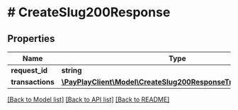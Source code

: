 # # CreateSlug200Response

## Properties

Name | Type | Description | Notes
------------ | ------------- | ------------- | -------------
**request_id** | **string** |  |
**transactions** | [**\PayPlayClient\Model\CreateSlug200ResponseTransactionsInner[]**](CreateSlug200ResponseTransactionsInner.md) |  |

[[Back to Model list]](../../README.md#models) [[Back to API list]](../../README.md#endpoints) [[Back to README]](../../README.md)
